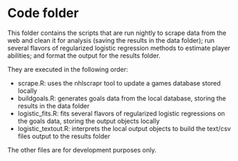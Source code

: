 Code folder
======

This folder contains the scripts that are run nightly to scrape data from the
web and clean it for analysis (saving the results in the data folder); run
several flavors of regularized logistic regression methods to estimate player
abilities; and format the output for the results folder.

They are executed in the following order:

<ul>
	<li> scrape.R: uses the nhlscrapr tool to update a games database stored locally
	<li> buildgoals.R: generates goals data from the local database, storing the results in the data folder
	<li> logistic_fits.R: fits several flavors of regularized logistic regressions on the goals data,
		storing the output objects locally
	<li> logistic_textout.R: interprets the local output objects to build the text/csv files output to the results folder
</ul>

The other files are for development purposes only.